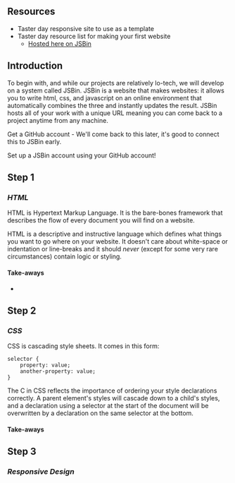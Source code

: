 ## Resources

- Taster day responsive site to use as a template
- Taster day resource list for making your first website
    - [Hosted here on JSBin](http://jsbin.com/locamo/latest)

## Introduction

To begin with, and while our projects are relatively lo-tech, we will develop on a system called JSBin. JSBin is a website that makes websites: it allows you to write html, css, and javascript on an online environment that automatically combines the three and instantly updates the result. JSBin hosts all of your work with a unique URL meaning you can come back to a project anytime from any machine. 

Get a GitHub account - We'll come back to this later, it's good to connect this to JSBin early. 

Set up a JSBin account using your GitHub account!

## Step 1
### *HTML*

HTML is Hypertext Markup Language. It is the bare-bones framework that describes the flow of every document you will find on a website. 

HTML is a descriptive and instructive language which defines what things you want to go where on your website. It doesn't care about white-space or indentation or line-breaks and it should *never* (except for some very rare circumstances) contain logic or styling.

#### Take-aways
- 
## Step 2
### *CSS*

CSS is cascading style sheets. It comes in this form:

```
selector {
    property: value;
    another-property: value;
}
```
The C in CSS reflects the importance of ordering your style declarations correctly. A parent element's styles will cascade down to a child's styles, and a declaration using a selector at the start of the document will be overwritten by a declaration on the same selector at the bottom. 

#### Take-aways

## Step 3
### *Responsive Design*

